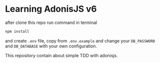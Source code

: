 # Learning AdonisJS v6

after clone this repo run command in terminal

```sh
npm install
```

and create ```.env``` file, copy from ```.env.example``` and change your ```DB_PASSWORD``` and ```DB_DATABASE``` with your own configuration.

This repository contain about simple TDD with adonisjs.
